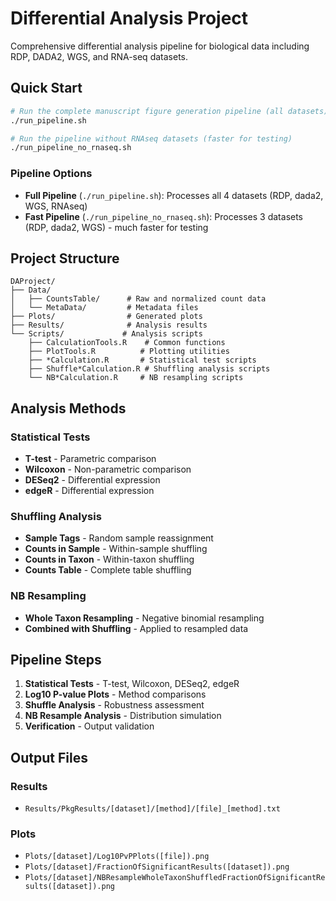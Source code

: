# Differential Analysis Project

Comprehensive differential analysis pipeline for biological data including RDP, DADA2, WGS, and RNA-seq datasets.

## Quick Start

```bash
# Run the complete manuscript figure generation pipeline (all datasets)
./run_pipeline.sh

# Run the pipeline without RNAseq datasets (faster for testing)
./run_pipeline_no_rnaseq.sh
```

### Pipeline Options

- **Full Pipeline** (`./run_pipeline.sh`): Processes all 4 datasets (RDP, dada2, WGS, RNAseq)
- **Fast Pipeline** (`./run_pipeline_no_rnaseq.sh`): Processes 3 datasets (RDP, dada2, WGS) - much faster for testing

## Project Structure

```
DAProject/
├── Data/
│   ├── CountsTable/      # Raw and normalized count data
│   └── MetaData/         # Metadata files
├── Plots/                # Generated plots
├── Results/              # Analysis results
└── Scripts/             # Analysis scripts
    ├── CalculationTools.R    # Common functions
    ├── PlotTools.R          # Plotting utilities
    ├── *Calculation.R       # Statistical test scripts
    ├── Shuffle*Calculation.R # Shuffling analysis scripts
    └── NB*Calculation.R     # NB resampling scripts
```

## Analysis Methods

### Statistical Tests
- **T-test** - Parametric comparison
- **Wilcoxon** - Non-parametric comparison  
- **DESeq2** - Differential expression
- **edgeR** - Differential expression

### Shuffling Analysis
- **Sample Tags** - Random sample reassignment
- **Counts in Sample** - Within-sample shuffling
- **Counts in Taxon** - Within-taxon shuffling
- **Counts Table** - Complete table shuffling

### NB Resampling
- **Whole Taxon Resampling** - Negative binomial resampling
- **Combined with Shuffling** - Applied to resampled data

## Pipeline Steps

1. **Statistical Tests** - T-test, Wilcoxon, DESeq2, edgeR
2. **Log10 P-value Plots** - Method comparisons
3. **Shuffle Analysis** - Robustness assessment
4. **NB Resample Analysis** - Distribution simulation
5. **Verification** - Output validation

## Output Files

### Results
- `Results/PkgResults/[dataset]/[method]/[file]_[method].txt`

### Plots
- `Plots/[dataset]/Log10PvPPlots([file]).png`
- `Plots/[dataset]/FractionOfSignificantResults([dataset]).png`
- `Plots/[dataset]/NBResampleWholeTaxonShuffledFractionOfSignificantResults([dataset]).png`

